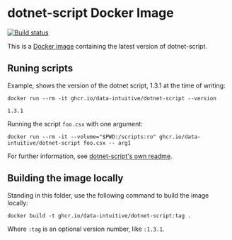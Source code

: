 # dotnet-script Docker Image

[![Build status](https://github.com/data-intuitive/ghcr_dotnet-script/workflows/CI/badge.svg)](https://github.com/data-intuitive/ghcr_dotnet-script/actions)

This is a [Docker image](https://hub.docker.com/r/ghcr.io/data-intuitive/dotnet-script/) containing the latest version of dotnet-script.


## Runing scripts

Example, shows the version of the dotnet script, 1.3.1 at the time of writing:

```shell
docker run --rm -it ghcr.io/data-intuitive/dotnet-script --version

1.3.1
```

Running the script `foo.csx` with one argument:

```shell
docker run --rm -it --volume="$PWD:/scripts:ro" ghcr.io/data-intuitive/dotnet-script foo.csx -- arg1
```

For further information, see [dotnet-script's own readme](https://github.com/filipw/dotnet-script/blob/master/README.md).

## Building the image locally

Standing in this folder, use the following command to build the image locally:

```shell
docker build -t ghcr.io/data-intuitive/dotnet-script:tag .
```

Where `:tag` is an optional version number, like `:1.3.1`.
